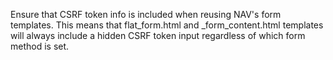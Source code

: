 Ensure that CSRF token info is included when reusing NAV's form templates. This means that flat_form.html and _form_content.html templates will always include a hidden CSRF token input regardless of which form method is set.
